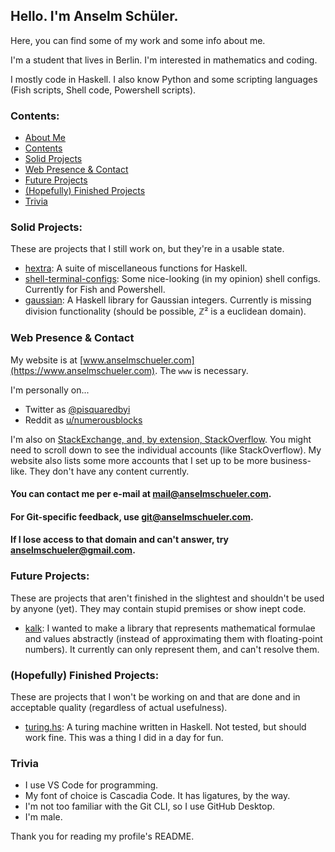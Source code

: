 ## Hello. I'm Anselm Schüler.

Here, you can find some of my work and some info about me.

I'm a student that lives in Berlin. I'm interested in mathematics and coding.

I mostly code in Haskell. I also know Python and some scripting languages (Fish scripts, Shell code, Powershell scripts).

### Contents:

- [About Me](https://github.com/schuelermine#hello-im-anselm-sch%C3%BCler)
- [Contents](https://github.com/schuelermine#contents)
- [Solid Projects](https://github.com/schuelermine#solid-projects)
- [Web Presence & Contact](https://github.com/schuelermine#web-presence--contact)
- [Future Projects](https://github.com/schuelermine#solid-projects)
- [(Hopefully) Finished Projects](https://github.com/schuelermine#hopefully-finished-projects)
- [Trivia](https://github.com/schuelermine#trivia)

### Solid Projects:

These are projects that I still work on, but they're in a usable state.

- [hextra](https://github.com/schuelermine/hextra): A suite of miscellaneous functions for Haskell.
- [shell-terminal-configs](https://github.com/schuelermine/shell-terminal-configs): Some nice-looking (in my opinion) shell configs. Currently for Fish and Powershell.
- [gaussian](https://github.com/schuelermine/hextra): A Haskell library for Gaussian integers. Currently is missing division functionality (should be possible, ℤ² is a euclidean domain).

### Web Presence & Contact

My website is at [www.anselmschueler.com](https://www.anselmschueler.com). The `www` is necessary.

I'm personally on...
- Twitter as [@pisquaredbyi](https://twitter.com/pisquaredbyi)
- Reddit as [u/numerousblocks](https://www.reddit.com/user/numerousblocks/)

I'm also on [StackExchange, and, by extension, StackOverflow](https://stackexchange.com/users/10918971/schuelermine?tab=accounts). You might need to scroll down to see the individual accounts (like StackOverflow).
My website also lists some more accounts that I set up to be more business-like. They don't have any content currently.

#### You can contact me per e-mail at [mail@anselmschueler.com](mailto:mail@anselmschueler.com).
#### For Git-specific feedback, use [git@anselmschueler.com](mailto:git@anselmschueler.com).
#### If I lose access to that domain and can't answer, try [anselmschueler@gmail.com](mailto:anselmschueler@gmail.com).

### Future Projects:

These are projects that aren't finished in the slightest and shouldn't be used by anyone (yet). They may contain stupid premises or show inept code.

- [kalk](https://github.com/schuelermine/kalk): I wanted to make a library that represents mathematical formulae and values abstractly (instead of approximating them with floating-point numbers). It currently can only represent them, and can't resolve them.

### (Hopefully) Finished Projects:

These are projects that I won't be working on and that are done and in acceptable quality (regardless of actual usefulness).

- [turing.hs](https://github.com/schuelermine/turing.hs): A turing machine written in Haskell. Not tested, but should work fine. This was a thing I did in a day for fun.

### Trivia

- I use VS Code for programming.
- My font of choice is Cascadia Code. It has ligatures, by the way.
- I'm not too familiar with the Git CLI, so I use GitHub Desktop.
- I'm male.

Thank you for reading my profile's README.
